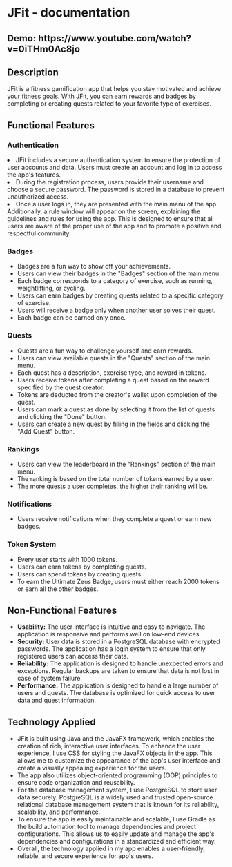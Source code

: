 <!DOCTYPE html>
<html>
<body>
	<h1>JFit - documentation</h1>
	<h2>Demo: https://www.youtube.com/watch?v=0iTHm0Ac8jo</h2>
	<h2>Description</h2>
	<p>JFit is a fitness gamification app that helps you stay motivated and achieve your fitness goals. With JFit, you can earn rewards and badges by completing or creating quests related to your favorite type of exercises.</p>
<div>
  <h2>Functional Features</h2>
	<h3>Authentication</h3>
	<li>JFit includes a secure authentication system to ensure the protection of user accounts and data. Users must create an account and log in to access the app's features.</li>
	<li>During the registration process, users provide their username and choose a secure password. The password is stored in a database to prevent unauthorized access.</li>
	<li>Once a user logs in, they are presented with the main menu of the app. Additionally, a rule window will appear on the screen, explaining the guidelines and rules for using the app. This is designed to ensure that all users are aware of the proper use of the app and to promote a positive and respectful community.</li>
	
  <h3>Badges</h3>
  <ul>
    <li>Badges are a fun way to show off your achievements.</li>
    <li>Users can view their badges in the "Badges" section of the main menu.</li>
    <li>Each badge corresponds to a category of exercise, such as running, weightlifting, or cycling.</li>
    <li>Users can earn badges by creating quests related to a specific category of exercise.</li>
    <li>Users will receive a badge only when another user solves their quest.</li>
    <li>Each badge can be earned only once.</li>
  </ul>
  <h3>Quests</h3>
  <ul>
    <li>Quests are a fun way to challenge yourself and earn rewards.</li>
    <li>Users can view available quests in the "Quests" section of the main menu.</li>
    <li>Each quest has a description, exercise type, and reward in tokens.</li>
    <li>Users receive tokens after completing a quest based on the reward specified by the quest creator.</li>
    <li>Tokens are deducted from the creator's wallet upon completion of the quest.</li>
    <li>Users can mark a quest as done by selecting it from the list of quests and clicking the "Done" button.</li>
    <li>Users can create a new quest by filling in the fields and clicking the "Add Quest" button.</li>
  </ul>
  <h3>Rankings</h3>
  <ul>
    <li>Users can view the leaderboard in the "Rankings" section of the main menu.</li>
    <li>The ranking is based on the total number of tokens earned by a user.</li>
    <li>The more quests a user completes, the higher their ranking will be.</li>
  </ul>
  <h3>Notifications</h3>
  <ul>
    <li>Users receive notifications when they complete a quest or earn new badges.</li>
  </ul>
  <h3>Token System</h3>
  <ul>
    <li>Every user starts with 1000 tokens.</li>
    <li>Users can earn tokens by completing quests.</li>
    <li>Users can spend tokens by creating quests.</li>
    <li>To earn the Ultimate Zeus Badge, users must either reach 2000 tokens or earn all the other badges.</li>
  </ul>
</div>

<div>
  <h2>Non-Functional Features</h2>
  <ul>
    <li><strong>Usability:</strong> The user interface is intuitive and easy to navigate. The application is responsive and performs well on low-end devices.</li>
    <li><strong>Security:</strong> User data is stored in a PostgreSQL database with encrypted passwords. The application has a login system to ensure that only registered users can access their data.</li>
    <li><strong>Reliability:</strong> The application is designed to handle unexpected errors and exceptions. Regular backups are taken to ensure that data is not lost in case of system failure.</li>
    <li><strong>Performance:</strong> The application is designed to handle a large number of users and quests. The database is optimized for quick access to user data and quest information.</li>
  </ul>
</div>
<div>
	<h2>Technology Applied</h2>
	<ul>
		<li>JFit is built using Java and the JavaFX framework, which enables the creation of rich, interactive user interfaces. To enhance the user experience, I use CSS for styling the JavaFX objects in the app. This allows me to customize the appearance of the app's user interface and create a visually appealing experience for the users.</li>
		<li>The app also utilizes object-oriented programming (OOP) principles to ensure code organization and reusability.</li>
		<li>For the database management system, I use PostgreSQL to store user data securely. PostgreSQL is a widely used and trusted open-source relational database management system that is known for its reliability, scalability, and performance.</li>
		<li>To ensure the app is easily maintainable and scalable, I use Gradle as the build automation tool to manage dependencies and project configurations. This allows us to easily update and manage the app's dependencies and configurations in a standardized and efficient way.</li>
		<li>Overall, the technology applied in my app enables a user-friendly, reliable, and secure experience for app's users.</li>
	</ul>
</div>	
</body>
</html>

